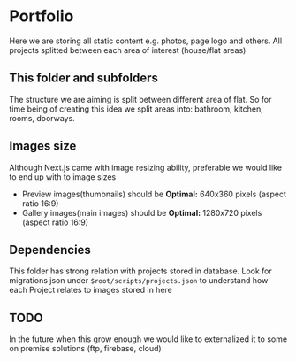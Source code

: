 # Portfolio 
Here we are storing all static content e.g. photos, page logo and others. All projects splitted between each area of interest (house/flat areas)

## This folder and subfolders
The structure we are aiming is split between different area of flat. So for time being of creating this idea we split areas into: bathroom, kitchen, rooms, doorways.

## Images size
Although Next.js came with image resizing ability, preferable we would like to end up with to image sizes
* Preview images(thumbnails) should be <b>Optimal:</b> 640x360 pixels (aspect ratio 16:9)
* Gallery images(main images) should be <b>Optimal:</b> 1280x720 pixels (aspect ratio 16:9)

## Dependencies
This folder has strong relation with projects stored in database. Look for migrations json under `$root/scripts/projects.json` to understand how each Project relates to images stored in here


## TODO
In the future when this grow enough we would like to externalized it to some on premise solutions (ftp, firebase, cloud)